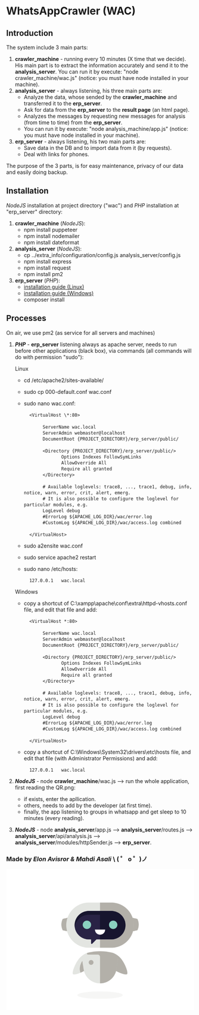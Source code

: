 # WhatsAppCrawler (WAC)

## Introduction

The system include 3 main parts:

1. **crawler_machine** - running every 10 minutes (X time that we decide). His main part is to extract the information accurately and send it to the **analysis_server**. You can run it by execute: "node crawler_machine/wac.js" (notice: you must have node installed in your machine).
2. **analysis_server** - always listening, his three main parts are:
   - Analyze the data, whose sended by the **crawler_machine** and transferred it to the **erp_server**.
   - Ask for data from the **erp_server** to the **result page** (an html page).
   - Analyzes the messages by requesting new messages for analysis (from time to time) from the **erp_server**.
   - You can run it by execute: "node analysis_machine/app.js" (notice: you must have node installed in your machine).
3. **erp_server** - always listening, his two main parts are:
   - Save data in the DB and to import data from it (by requests).
   - Deal with links for phones.

The purpose of the 3 parts, is for easy maintenance, privacy of our data and easily doing backup.

## Installation

_NodeJS_ installation at project directory ("wac") and _PHP_ installation at "erp_server" directory:

1. **crawler_machine** (_NodeJS_):
   - npm install puppeteer
   - npm install nodemailer
   - npm install dateformat
2. **analysis_server** (_NodeJS_):
   - cp ../extra_info/configuration/config.js analysis_server/config.js
   - npm install express
   - npm install request
   - npm install pm2
3. **erp_server** (_PHP_):
   - [installation guide (Linux)](https://tecadmin.net/install-symfony-2-framework-on-ubuntu/)
   - [installation guide (Windows)](https://seiler.it/installing-symfony-framework-into-xampp-for-windows/)
   - composer install

## Processes

On air, we use pm2 (as service for all servers and machines)

1. **_PHP_** - **erp_server** listening always as apache server, needs to run before other applications (black box), via commands (all commands will do with permission "sudo"):

    Linux

    - cd /etc/apache2/sites-available/
    - sudo cp 000-default.conf wac.conf
    - sudo nano wac.conf:

            <VirtualHost \*:80>

                 ServerName wac.local
                 ServerAdmin webmaster@localhost
                 DocumentRoot {PROJECT_DIRECTORY}/erp_server/public/

                 <Directory {PROJECT_DIRECTORY}/erp_server/public/>
                        Options Indexes FollowSymLinks
                        AllowOverride All
                        Require all granted
                 </Directory>

                 # Available loglevels: trace8, ..., trace1, debug, info, notice, warn, error, crit, alert, emerg.
                 # It is also possible to configure the loglevel for particular modules, e.g.
                 LogLevel debug
                 #ErrorLog ${APACHE_LOG_DIR}/wac/error.log
                 #CustomLog ${APACHE_LOG_DIR}/wac/access.log combined

            </VirtualHost>

    - sudo a2ensite wac.conf
    - sudo service apache2 restart
    - sudo nano /etc/hosts:

            127.0.0.1   wac.local

    Windows

    - copy a shortcut of C:\xampp\apache\conf\extra\httpd-vhosts.conf file, and edit that file and add:

            <VirtualHost *:80>

                 ServerName wac.local
                 ServerAdmin webmaster@localhost
                 DocumentRoot {PROJECT_DIRECTORY}/erp_server/public/

                 <Directory {PROJECT_DIRECTORY}/erp_server/public/>
                        Options Indexes FollowSymLinks
                        AllowOverride All
                        Require all granted
                 </Directory>

                 # Available loglevels: trace8, ..., trace1, debug, info, notice, warn, error, crit, alert, emerg.
                 # It is also possible to configure the loglevel for particular modules, e.g.
                 LogLevel debug
                 #ErrorLog ${APACHE_LOG_DIR}/wac/error.log
                 #CustomLog ${APACHE_LOG_DIR}/wac/access.log combined

            </VirtualHost>

    - copy a shortcut of C:\Windows\System32\drivers\etc\hosts file, and edit that file (with Administrator Permissions) and add:

            127.0.0.1   wac.local

2. **_NodeJS_** - node **crawler_machine**/wac.js --> run the whole application, first reading the QR.png:

    - if exists, enter the apllication.
    - others, needs to add by the developer (at first time).
    - finally, the app listening to groups in whatsapp and get sleep to 10 minutes (every reading).

3. **_NodeJS_** - node **analysis_server**/app.js --> **analysis_server**/routes.js --> **analysis_server**/api/analysis.js --> **analysis_server**/modules/httpSender.js --> **erp_server**.

### Made by _Elon Avisror & Mahdi Asali_ \ ( ゜ o ゜)ノ

![GitHub Logo](/crawler_machine/logo.gif)
